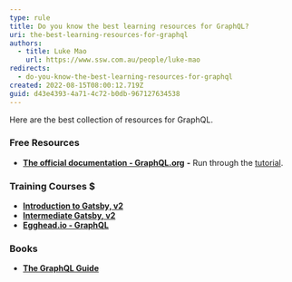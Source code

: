 ```yaml
---
type: rule
title: Do you know the best learning resources for GraphQL?
uri: the-best-learning-resources-for-graphql
authors:
  - title: Luke Mao
    url: https://www.ssw.com.au/people/luke-mao
redirects:
  - do-you-know-the-best-learning-resources-for-graphql
created: 2022-08-15T08:00:12.719Z
guid: d43e4393-4a71-4c72-b0db-967127634538
---
```

Here are the best collection of resources for GraphQL.[](https://www.ssw.com.au/rules/rules-to-better-web-api-graphql#the-best-graphql-resources)

### Free Resources

* **[The official documentation - GraphQL.org](https://graphql.org/)** **\-** Run through the [tutorial](https://graphql.org/learn/).

### Training Courses $

* **[Introduction to Gatsby, v2](https://frontendmasters.com/courses/gatsby-v2/)**
* **[Intermediate Gatsby, v2](https://frontendmasters.com/courses/intermediate-gatsby-v2/)**
* **[Egghead.io - GraphQL](https://egghead.io/q/graphql)**

### Books

* **[The GraphQL Guide](https://graphql.guide/)**
